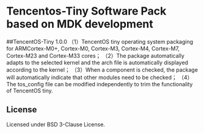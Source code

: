 # Tencentos-Tiny Software Pack based on MDK development

##TencentOS-Tiny 1.0.0
	（1）TencentOS tiny operating system packaging for ARMCortex-M0+, Cortex-M0, Cortex-M3, Cortex-M4, Cortex-M7, Cortex-M23 and Cortex-M33 cores；
	（2）The package automatically adapts to the selected kernel and the arch file is automatically displayed according to the kernel；
	（3）When a component is checked, the package will automatically indicate that other modules need to be checked；
	（4）The tos_config file can be modified independently to trim the functionality of TencentOS tiny.
## License
Licensed under BSD 3-Clause License.
